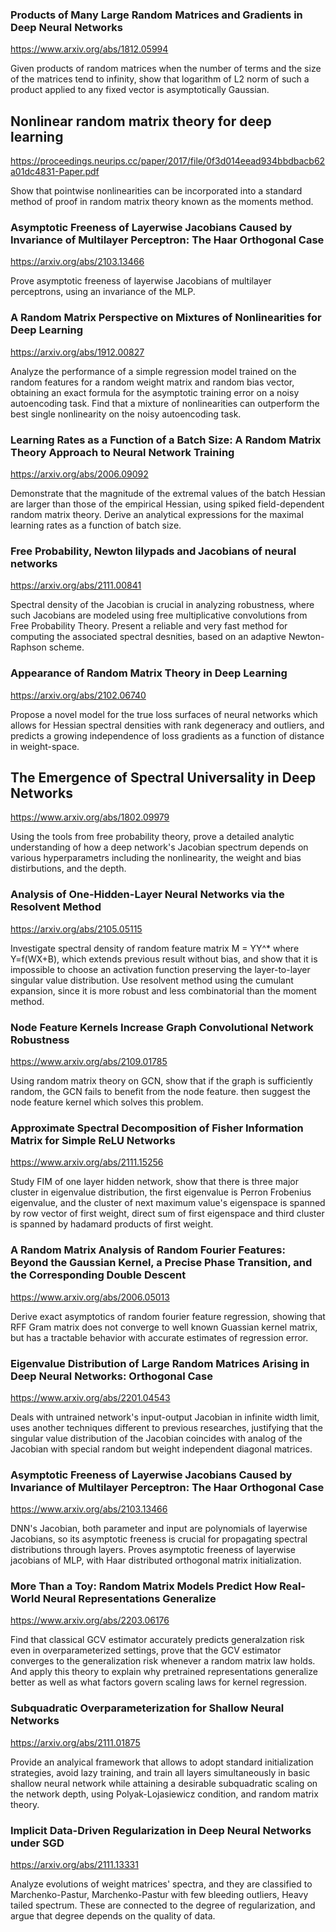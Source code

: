 ### Products of Many Large Random Matrices and Gradients in Deep Neural Networks

<https://www.arxiv.org/abs/1812.05994>

Given products of random matrices when the number of terms and the size of the matrices tend to infinity, show that logarithm of L2 norm of such a product applied to any fixed vector is asymptotically Gaussian.

## Nonlinear random matrix theory for deep learning

<https://proceedings.neurips.cc/paper/2017/file/0f3d014eead934bbdbacb62a01dc4831-Paper.pdf>

Show that pointwise nonlinearities can be incorporated into a standard method of proof in random matrix theory known as the moments method.

### Asymptotic Freeness of Layerwise Jacobians Caused by Invariance of Multilayer Perceptron: The Haar Orthogonal Case

<https://arxiv.org/abs/2103.13466>

Prove asymptotic freeness of layerwise Jacobians of multilayer perceptrons, using an invariance of the MLP. 

### A Random Matrix Perspective on Mixtures of Nonlinearities for Deep Learning

<https://arxiv.org/abs/1912.00827>

Analyze the performance of a simple regression model trained on the random features for a random weight matrix and random bias vector, obtaining an exact formula for the asymptotic training error on a noisy autoencoding task. Find that a mixture of nonlinearities can outperform the best single nonlinearity on the noisy autoencoding task.

### Learning Rates as a Function of a Batch Size: A Random Matrix Theory Approach to Neural Network Training

<https://arxiv.org/abs/2006.09092>

Demonstrate that the magnitude of the extremal values of the batch Hessian are larger than those of the empirical Hessian, using spiked field-dependent random matrix theory. Derive an analytical expressions for the maximal learning rates as a function of batch size.

### Free Probability, Newton lilypads and Jacobians of neural networks

<https://arxiv.org/abs/2111.00841>

Spectral density of the Jacobian is crucial in analyzing robustness, where such Jacobians are modeled using free multiplicative convolutions from Free Probability Theory. Present a reliable and very fast method for computing the associated spectral desnities, based on an adaptive Newton-Raphson scheme.

### Appearance of Random Matrix Theory in Deep Learning

<https://arxiv.org/abs/2102.06740>

Propose a novel model for the true loss surfaces of neural networks which allows for Hessian spectral densities with rank degeneracy and outliers, and predicts a growing independence of loss gradients as a function of distance in weight-space. 

## The Emergence of Spectral Universality in Deep Networks

<https://www.arxiv.org/abs/1802.09979>

Using the tools from free probability theory, prove a detailed analytic understanding of how a deep network's Jacobian spectrum depends on various hyperparametrs including the nonlinearity, the weight and bias distirbutions, and the depth. 

### Analysis of One-Hidden-Layer Neural Networks via the Resolvent Method

<https://arxiv.org/abs/2105.05115>

Investigate spectral density of random feature matrix M = YY^* where Y=f(WX+B), which extends previous result without bias, and show that it is impossible to choose an activation function preserving the layer-to-layer singular value distribution. Use resolvent method using the cumulant expansion, since it is more robust and less combinatorial than the moment method.

### Node Feature Kernels Increase Graph Convolutional Network Robustness

<https://www.arxiv.org/abs/2109.01785>

Using random matrix theory on GCN, show that if the graph is sufficiently random, the GCN fails to benefit from the node feature. then suggest the node feature kernel which solves this problem.

### Approximate Spectral Decomposition of Fisher Information Matrix for Simple ReLU Networks

<https://www.arxiv.org/abs/2111.15256>

Study FIM of one layer hidden network, show that there is three major cluster in eigenvalue distribution, the first eigenvalue is Perron Frobenius eigenvalue, and the cluster of next maximum value's eigenspace is spanned by row vector of first weight, direct sum of first eigenspace and third cluster is spanned by hadamard products of first weight.

### A Random Matrix Analysis of Random Fourier Features: Beyond the Gaussian Kernel, a Precise Phase Transition, and the Corresponding Double Descent

<https://www.arxiv.org/abs/2006.05013>

Derive exact asymptotics of random fourier feature regression, showing that RFF Gram matrix does not converge to well known Guassian kernel matrix, but has a tractable behavior with accurate estimates of regression error.

### Eigenvalue Distribution of Large Random Matrices Arising in Deep Neural Networks: Orthogonal Case

<https://www.arxiv.org/abs/2201.04543>

Deals with untrained network's input-output Jacobian in infinite width limit, uses another techniques different to previous researches, justifying that the singular value distribution of the Jacobian coincides with analog of the Jacobian with special random but weight independent diagonal matrices.

### Asymptotic Freeness of Layerwise Jacobians Caused by Invariance of Multilayer Perceptron: The Haar Orthogonal Case

<https://www.arxiv.org/abs/2103.13466>

DNN's Jacobian, both parameter and input are polynomials of layerwise Jacobians, so its asymptotic freeness is crucial for propagating spectral distributions through layers. Proves asymptotic freeness of layerwise jacobians of MLP, with Haar distributed orthogonal matrix initialization.

### More Than a Toy: Random Matrix Models Predict How Real-World Neural Representations Generalize

<https://www.arxiv.org/abs/2203.06176>

Find that classical GCV estimator accurately predicts generalzation risk even in overparameterized settings, prove that the GCV estimator converges to the generalization risk whenever a random matrix law holds. And apply this theory to explain why pretrained representations generalize better as well as what factors govern scaling laws for kernel regression.

### Subquadratic Overparameterization for Shallow Neural Networks

<https://arxiv.org/abs/2111.01875>

Provide an analyical framework that allows to adopt standard initialization strategies, avoid lazy training, and train all layers simultaneously in basic shallow neural network while attaining a desirable subquadratic scaling on the network depth, using Polyak-Lojasiewicz condition, and random matrix theory.

### Implicit Data-Driven Regularization in Deep Neural Networks under SGD

<https://arxiv.org/abs/2111.13331>

Analyze evolutions of weight matrices' spectra, and they are classified to Marchenko-Pastur, Marchenko-Pastur with few bleeding outliers, Heavy tailed spectrum. These are connected to the degree of regularization, and argue that degree depends on the quality of data.
